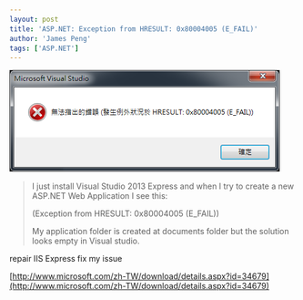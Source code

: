 ```yaml
---
layout: post
title: 'ASP.NET: Exception from HRESULT: 0x80004005 (E_FAIL)'
author: 'James Peng'
tags: ['ASP.NET']
---
```


![](..\images\2015-09-16-Exception_from_HRESULT_0x80004005_E_FAIL\tu7zLtL.png)

> I just install Visual Studio 2013 Express and when I try to create a new ASP.NET Web Application I see this:
> 
> (Exception from HRESULT: 0x80004005 (E_FAIL))
> 
> My application folder is created at documents folder but the solution looks empty in Visual studio.

repair IIS Express fix my issue 

[http://www.microsoft.com/zh-TW/download/details.aspx?id=34679](http://www.microsoft.com/zh-TW/download/details.aspx?id=34679)
